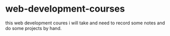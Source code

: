 # web-development-courses
this web development coures i will take and need to record some notes and do some projects by hand.
